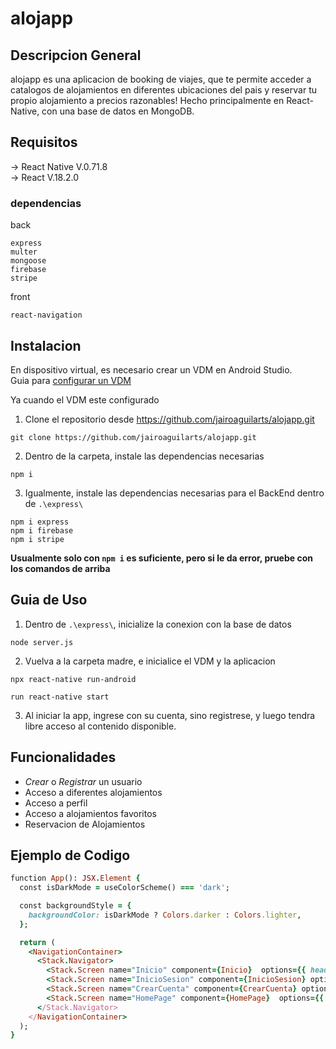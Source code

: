# alojapp
## Descripcion General
alojapp es una aplicacion de booking de viajes, que te permite acceder a catalogos de alojamientos en diferentes ubicaciones del pais y reservar tu propio alojamiento a precios razonables! Hecho principalmente en React-Native, con una base de datos en MongoDB.

## Requisitos
-> React Native V.0.71.8  
-> React V.18.2.0
### dependencias
back
``` 
express  
multer  
mongoose  
firebase  
stripe  
```
front
``` 
react-navigation
``` 

## Instalacion
En dispositivo virtual, es necesario crear un VDM en Android Studio.  
Guia para [configurar un VDM](https://reactnative.dev/docs/environment-setup?guide=native)  

Ya cuando el VDM este configurado
1. Clone el repositorio desde https://github.com/jairoaguilarts/alojapp.git
```
git clone https://github.com/jairoaguilarts/alojapp.git
``` 
2. Dentro de la carpeta, instale las dependencias necesarias
```
npm i
```
3. Igualmente, instale las dependencias necesarias para el BackEnd dentro de `.\express\`
```
npm i express
npm i firebase
npm i stripe
```
**Usualmente solo con `npm i` es suficiente, pero si le da error, pruebe con los comandos de arriba**

## Guia de Uso
1. Dentro de `.\express\`, inicialize la conexion con la base de datos
```
node server.js
```
2. Vuelva a la carpeta madre, e inicialice el VDM y la aplicacion
```
npx react-native run-android
```
```
run react-native start
```
3. Al iniciar la app, ingrese con su cuenta, sino registrese, y luego tendra libre acceso al contenido disponible.

## Funcionalidades
* _Crear_ o _Registrar_ un usuario
* Acceso a diferentes alojamientos
* Acceso a perfil
* Acceso a alojamientos favoritos
* Reservacion de Alojamientos

## Ejemplo de Codigo
```ruby 
function App(): JSX.Element {
  const isDarkMode = useColorScheme() === 'dark';

  const backgroundStyle = {
    backgroundColor: isDarkMode ? Colors.darker : Colors.lighter,
  };

  return (
    <NavigationContainer>
      <Stack.Navigator>
        <Stack.Screen name="Inicio" component={Inicio}  options={{ headerShown: false }}/>
        <Stack.Screen name="InicioSesion" component={InicioSesion} options={{ headerShown: false }} />
        <Stack.Screen name="CrearCuenta" component={CrearCuenta} options={{ headerShown: false }} />
        <Stack.Screen name="HomePage" component={HomePage}  options={{ headerShown: false }}/>
      </Stack.Navigator>
    </NavigationContainer>
  );
}
``` 
